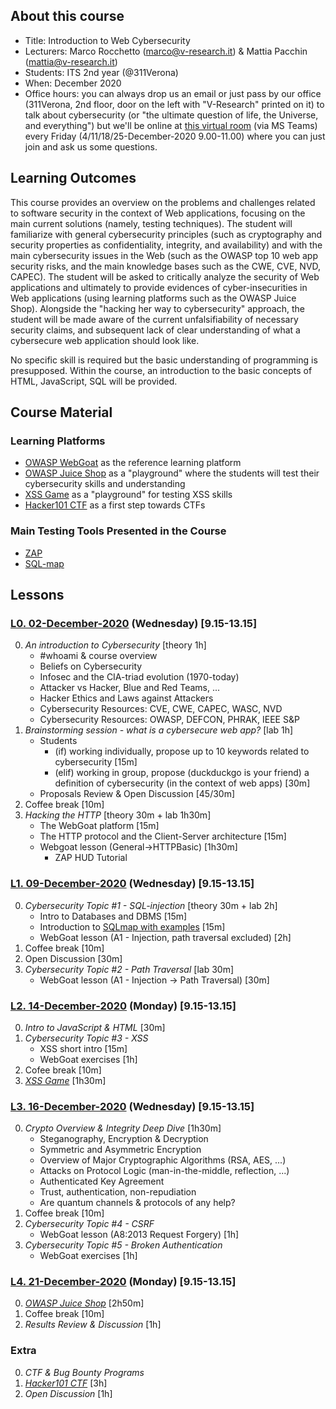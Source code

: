 ## About this course

- Title: Introduction to Web Cybersecurity
- Lecturers: Marco Rocchetto (marco@v-research.it) & Mattia Pacchin (mattia@v-research.it)
- Students: ITS 2nd year (@311Verona)
- When: December 2020 
- Office hours: you can always drop us an email or just pass by our office (311Verona, 2nd floor, door on the left with "V-Research" printed on it) to talk about cybersecurity (or "the ultimate question of life, the Universe, and everything") but we'll be online at [this virtual room](https://teams.microsoft.com/l/meetup-join/19%3ameeting_NmYxMzYzOGYtYWUxZi00OGI5LWI1NzYtZWFiZGIzZmVjNjM4%40thread.v2/0?context=%7b%22Tid%22%3a%22210f6a61-e517-4752-a4f1-ba8e00e939f2%22%2c%22Oid%22%3a%2218e4ff36-8bbb-44e3-8611-2af7dbb48ef0%22%7d) (via MS Teams) every Friday (4/11/18/25-December-2020 9.00-11.00) where you can just join and ask us some questions.

## Learning Outcomes
This course provides an overview on the problems and challenges related to software security in the context of Web applications, focusing on the main current solutions (namely, testing techniques). The student will familiarize with general cybersecurity principles (such as cryptography and security properties as confidentiality, integrity, and availability) and with the main cybersecurity issues in the Web (such as the OWASP top 10 web app security risks, and the main knowledge bases such as the CWE, CVE, NVD, CAPEC). The student will be asked to critically analyze the security of Web applications and ultimately to provide evidences of cyber-insecurities in Web applications (using learning platforms such as the OWASP Juice Shop). Alongside the "hacking her way to cybersecurity" approach, the student will be made aware of the current unfalsifiability of necessary security claims, and subsequent lack of clear understanding of what a cybersecure web application should look like.

No specific skill is required but the basic understanding of programming is presupposed. 
Within the course, an introduction to the basic concepts of HTML, JavaScript, SQL will be provided.

## Course Material

### Learning Platforms
- [OWASP WebGoat](https://owasp.org/www-project-webgoat/) as the reference learning platform
- [OWASP Juice Shop](https://owasp.org/www-project-juice-shop/) as a "playground" where the students will test their cybersecurity skills and understanding
- [XSS Game](https://xss-game.appspot.com/) as a "playground" for testing XSS skills
- [Hacker101 CTF](https://ctf.hacker101.com/) as a first step towards CTFs

### Main Testing Tools Presented in the Course
- [ZAP](https://www.zaproxy.org/)
- [SQL-map](http://sqlmap.org/)

## Lessons
### [L0. 02-December-2020](./lesson_0) (Wednesday) [9.15-13.15]
0. *An introduction to Cybersecurity* [theory 1h]
    - #whoami & course overview
    - Beliefs on Cybersecurity
    - Infosec and the CIA-triad evolution (1970-today)
    - Attacker vs Hacker, Blue and Red Teams, ...
    - Hacker Ethics and Laws against Attackers
    - Cybersecurity Resources: CVE, CWE, CAPEC, WASC, NVD
    - Cybersecurity Resources: OWASP, DEFCON, PHRAK, IEEE S&P 
1. *Brainstorming session - what is a cybersecure web app?* [lab 1h] 
    - Students
      - (if) working individually, propose up to 10 keywords related to cybersecurity [15m]
      - (elif) working in group, propose (duckduckgo is your friend) a definition of cybersecurity (in the context of web apps) [30m]
    - Proposals Review & Open Discussion [45/30m]
2. Coffee break [10m]
3. *Hacking the HTTP* [theory 30m + lab 1h30m]
    - The WebGoat platform [15m]
    - The HTTP protocol and the Client-Server architecture [15m]
    - Webgoat lesson (General->HTTPBasic) [1h30m]
      - ZAP HUD Tutorial
 
### [L1. 09-December-2020](./lesson_1) (Wednesday) [9.15-13.15]
0. *Cybersecurity Topic #1 - SQL-injection*  [theory 30m + lab 2h]
    - Intro to Databases and DBMS [15m]
    - Introduction to [SQLmap with examples](https://www.youtube.com/user/inquisb/videos) [15m]
    - WebGoat lesson (A1 - Injection, path traversal excluded) [2h]
1. Coffee break [10m] 
2. Open Discussion [30m]
3. *Cybersecurity Topic #2 - Path Traversal* [lab 30m]
    - WebGoat lesson (A1 - Injection -> Path Traversal) [30m]

### [L2. 14-December-2020](./lesson_2) (Monday) [9.15-13.15]
0. *Intro to JavaScript & HTML* [30m]
1. *Cybersecurity Topic #3 - XSS*
    - XSS short intro [15m]
    - WebGoat exercises [1h]
2. Cofee break [10m]
3. *[XSS Game](https://xss-game.appspot.com/)* [1h30m]

### [L3. 16-December-2020](./lesson_3) (Wednesday) [9.15-13.15]
0. *Crypto Overview & Integrity Deep Dive* [1h30m]
    - Steganography, Encryption & Decryption
    - Symmetric and Asymmetric Encryption
    - Overview of Major Cryptographic Algorithms (RSA, AES, ...)
    - Attacks on Protocol Logic (man-in-the-middle, reflection, ...)
    - Authenticated Key Agreement
    - Trust, authentication, non-repudiation
    - Are quantum channels & protocols of any help?
1. Coffee break [10m]
2. *Cybersecurity Topic #4 - CSRF*
    - WebGoat lesson (A8:2013 Request Forgery) [1h]
3. *Cybersecurity Topic #5 - Broken Authentication*
    - WebGoat exercises [1h]

### [L4. 21-December-2020](./lesson_4) (Monday) [9.15-13.15]
0. *[OWASP Juice Shop](https://owasp.org/www-project-juice-shop/)* [2h50m]
1. Coffee break [10m]
2. *Results Review & Discussion* [1h]

### Extra
0. *CTF & Bug Bounty Programs*
1. *[Hacker101 CTF](https://ctf.hacker101.com/)* [3h]
2. *Open Discussion* [1h]
